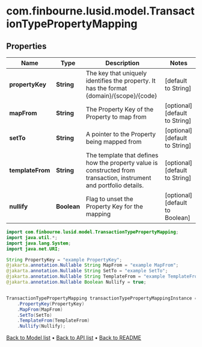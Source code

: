 # com.finbourne.lusid.model.TransactionTypePropertyMapping

## Properties

Name | Type | Description | Notes
------------ | ------------- | ------------- | -------------
**propertyKey** | **String** | The key that uniquely identifies the property. It has the format {domain}/{scope}/{code} | [default to String]
**mapFrom** | **String** | The Property Key of the Property to map from | [optional] [default to String]
**setTo** | **String** | A pointer to the Property being mapped from | [optional] [default to String]
**templateFrom** | **String** | The template that defines how the property value is constructed from transaction, instrument and portfolio details. | [optional] [default to String]
**nullify** | **Boolean** | Flag to unset the Property Key for the mapping | [optional] [default to Boolean]

```java
import com.finbourne.lusid.model.TransactionTypePropertyMapping;
import java.util.*;
import java.lang.System;
import java.net.URI;

String PropertyKey = "example PropertyKey";
@jakarta.annotation.Nullable String MapFrom = "example MapFrom";
@jakarta.annotation.Nullable String SetTo = "example SetTo";
@jakarta.annotation.Nullable String TemplateFrom = "example TemplateFrom";
@jakarta.annotation.Nullable Boolean Nullify = true;


TransactionTypePropertyMapping transactionTypePropertyMappingInstance = new TransactionTypePropertyMapping()
    .PropertyKey(PropertyKey)
    .MapFrom(MapFrom)
    .SetTo(SetTo)
    .TemplateFrom(TemplateFrom)
    .Nullify(Nullify);
```


[Back to Model list](../README.md#documentation-for-models) &#8226; [Back to API list](../README.md#documentation-for-api-endpoints) &#8226; [Back to README](../README.md)
